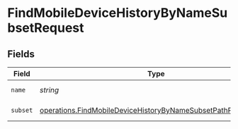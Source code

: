 # FindMobileDeviceHistoryByNameSubsetRequest


## Fields

| Field                                                                                                                                          | Type                                                                                                                                           | Required                                                                                                                                       | Description                                                                                                                                    |
| ---------------------------------------------------------------------------------------------------------------------------------------------- | ---------------------------------------------------------------------------------------------------------------------------------------------- | ---------------------------------------------------------------------------------------------------------------------------------------------- | ---------------------------------------------------------------------------------------------------------------------------------------------- |
| `name`                                                                                                                                         | *string*                                                                                                                                       | :heavy_check_mark:                                                                                                                             | Name to filter by                                                                                                                              |
| `subset`                                                                                                                                       | [operations.FindMobileDeviceHistoryByNameSubsetPathParamSubset](../../models/operations/findmobiledevicehistorybynamesubsetpathparamsubset.md) | :heavy_check_mark:                                                                                                                             | Subset to filter by                                                                                                                            |